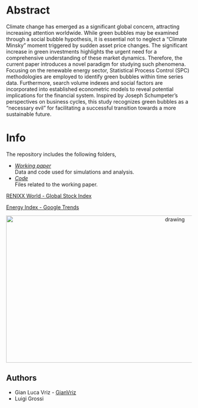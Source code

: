 # Abstract
Climate change has emerged as a significant global concern, attracting increasing attention worldwide. While green bubbles may be examined through a social bubble hypothesis, it is essential not to neglect a “Climate Minsky” moment triggered by sudden asset price changes. The significant increase in green investments highlights the urgent need for a comprehensive understanding of these market dynamics. Therefore, the current paper introduces a novel paradigm for studying such phenomena.
Focusing on the renewable energy sector, Statistical Process Control (SPC) methodologies are employed to identify green bubbles within time series data. Furthermore, search volume indexes and social factors are incorporated into established econometric models to reveal potential implications for the financial system. Inspired by Joseph Schumpeter’s perspectives on business cycles, this study recognizes green bubbles as a “necessary evil” for facilitating a successful transition towards a more sustainable future.

  # Info
The repository includes the following folders,
* *[Working paper](https://github.com/GianVriz/Green-bubble-detection-and-propagation-in-the-energy-market/tree/main/Working%20paper)* \
    Data and code used for simulations and analysis. 
* *[Code](https://github.com/GianVriz/Green-bubble-detection-and-propagation-in-the-energy-market/tree/main/Code)* \
   Files related to the working paper.

[RENIXX World - Global Stock Index](https://www.renewable-energy-industry.com/stocks/)

[Energy Index - Google Trends](https://trends.google.it/trends/explore?date=all&q=Energy%20index&hl=it)

 <p align="center">
 <img src="https://github.com/GianVriz/Green-bubble-detection-and-propagation-in-the-energy-market/blob/main/Working%20paper/Bubble_d.png" alt="drawing" width="900" height="400"/> 

 ## Authors
* Gian Luca Vriz - [GianVriz](https://github.com/GianVriz)
* Luigi Grossi

